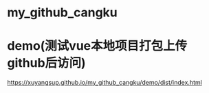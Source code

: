 # my_github_cangku

# demo(测试vue本地项目打包上传github后访问)

https://xuyangsup.github.io/my_github_cangku/demo/dist/index.html
